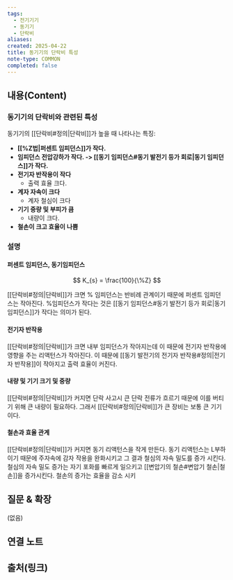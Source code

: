 ```yaml
---
tags:
  - 전기기기
  - 동기기
  - 단락비
aliases: 
created: 2025-04-22
title: 동기기의 단락비 특성
note-type: COMMON
completed: false
---
```


## 내용(Content)

### 동기기의 단락비와 관련된 특성

동기기의 [[단락비#정의|단락비]]가 높을 때 나타나는 특징:
- **[[%Z법|퍼센트 임피던스]]가 작다.**
- **임피던스 전압강하가 작다. -> [[동기 임피던스#동기 발전기 등가 회로|동기 임피던스]]가 작다.**
- **전기자 반작용이 작다**
	- 출력 효율 크다.
- **계자 자속이 크다**
	- 계자 철심이 크다
- **기기 중량 및 부피가 큼**
	- 내량이 크다.
- **철손이 크고 효율이 나쁨**

### 설명

#### 퍼센트 임피던스, 동기임피던스

$$
K_{s} = \frac{100}{\%Z}
$$

[[단락비#정의|단락비]]가 크면 % 임피던스는 반비례 관계이기 때문에 퍼센트 임피던스는 작아진다. %임피던스가 작다는 것은 [[동기 임피던스#동기 발전기 등가 회로|동기 임피던스]]가 작다는 의미가 된다.

#### 전기자 반작용

[[단락비#정의|단락비]]가 크면 내부 임피던스가 작아지는데 이 때문에 전기자 반작용에 영향을 주는 리액턴스가 작아진다. 이 때문에 [[동기 발전기의 전기자 반작용#정의|전기자 반작용]]이 작아지고 출력 효율이 커진다.

#### 내량 및 기기 크기 및 중량

[[단락비#정의|단락비]]가 커지면 단락 사고시 큰 단락 전류가 흐르기 때문에 이를 버티기 위해 큰 내량이 필요하다. 그래서 [[단락비#정의|단락비]]가 큰 장비는 보통 큰 기기이다. 

#### 철손과 효율 관계

[[단락비#정의|단락비]]가 커지면 동기 리액턴스을 작게 만든다. 동기 리액턴스는 L부하이기 때문에 주자속에 감자 작용을 완화시키고 그 결과 철심의 자속 밀도를 증가 시킨다. 철심의 자속 밀도 증가는 자기 포화를 빠르게 일으키고 [[변압기의 철손#변압기 철손|철손]]을 증가시킨다. 철손의 증가는 효율을 감소 시키


## 질문 & 확장

(없음)

## 연결 노트

## 출처(링크)

